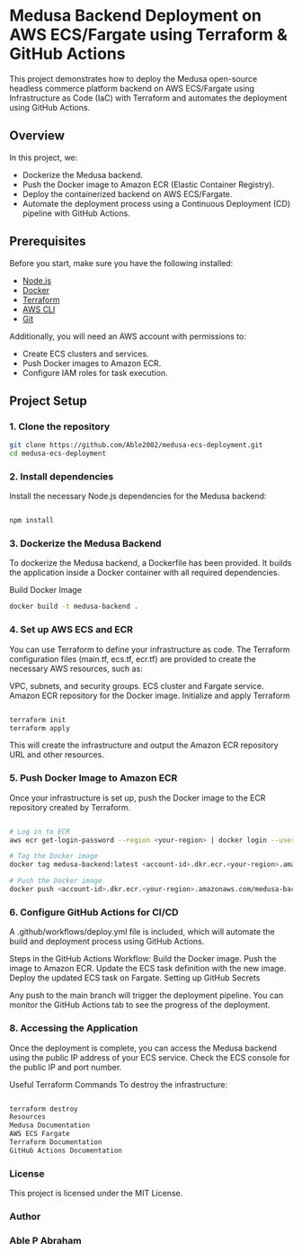 # Medusa Backend Deployment on AWS ECS/Fargate using Terraform & GitHub Actions

This project demonstrates how to deploy the Medusa open-source headless commerce platform backend on AWS ECS/Fargate using Infrastructure as Code (IaC) with Terraform and automates the deployment using GitHub Actions.

## Overview

In this project, we:
- Dockerize the Medusa backend.
- Push the Docker image to Amazon ECR (Elastic Container Registry).
- Deploy the containerized backend on AWS ECS/Fargate.
- Automate the deployment process using a Continuous Deployment (CD) pipeline with GitHub Actions.

## Prerequisites

Before you start, make sure you have the following installed:
- [Node.js](https://nodejs.org/)
- [Docker](https://www.docker.com/products/docker-desktop)
- [Terraform](https://www.terraform.io/)
- [AWS CLI](https://aws.amazon.com/cli/)
- [Git](https://git-scm.com/)

Additionally, you will need an AWS account with permissions to:
- Create ECS clusters and services.
- Push Docker images to Amazon ECR.
- Configure IAM roles for task execution.

## Project Setup

### 1. Clone the repository

```bash
git clone https://github.com/Able2002/medusa-ecs-deployment.git
cd medusa-ecs-deployment
```
### 2. Install dependencies
Install the necessary Node.js dependencies for the Medusa backend:

```bash

npm install
```

### 3. Dockerize the Medusa Backend
To dockerize the Medusa backend, a Dockerfile has been provided. It builds the application inside a Docker container with all required dependencies.

Build Docker Image
```bash
docker build -t medusa-backend .
```
### 4. Set up AWS ECS and ECR
You can use Terraform to define your infrastructure as code. The Terraform configuration files (main.tf, ecs.tf, ecr.tf) are provided to create the necessary AWS resources, such as:

VPC, subnets, and security groups.
ECS cluster and Fargate service.
Amazon ECR repository for the Docker image.
Initialize and apply Terraform
```bash

terraform init
terraform apply
```
This will create the infrastructure and output the Amazon ECR repository URL and other resources.

### 5. Push Docker Image to Amazon ECR
Once your infrastructure is set up, push the Docker image to the ECR repository created by Terraform.

```bash

# Log in to ECR
aws ecr get-login-password --region <your-region> | docker login --username AWS --password-stdin <account-id>.dkr.ecr.<your-region>.amazonaws.com

# Tag the Docker image
docker tag medusa-backend:latest <account-id>.dkr.ecr.<your-region>.amazonaws.com/medusa-backend:latest

# Push the Docker image
docker push <account-id>.dkr.ecr.<your-region>.amazonaws.com/medusa-backend:latest

```
### 6. Configure GitHub Actions for CI/CD
A .github/workflows/deploy.yml file is included, which will automate the build and deployment process using GitHub Actions.

Steps in the GitHub Actions Workflow:
Build the Docker image.
Push the image to Amazon ECR.
Update the ECS task definition with the new image.
Deploy the updated ECS task on Fargate.
Setting up GitHub Secrets

Any push to the main branch will trigger the deployment pipeline. You can monitor the GitHub Actions tab to see the progress of the deployment.

### 8. Accessing the Application
Once the deployment is complete, you can access the Medusa backend using the public IP address of your ECS service. Check the ECS console for the public IP and port number.

Useful Terraform Commands
To destroy the infrastructure:


```bash

terraform destroy
Resources
Medusa Documentation
AWS ECS Fargate
Terraform Documentation
GitHub Actions Documentation
```

### License
This project is licensed under the MIT License.

### Author
### Able P Abraham
